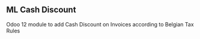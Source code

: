 ML Cash Discount
----------------

Odoo 12 module to add Cash Discount on Invoices according to Belgian Tax Rules

